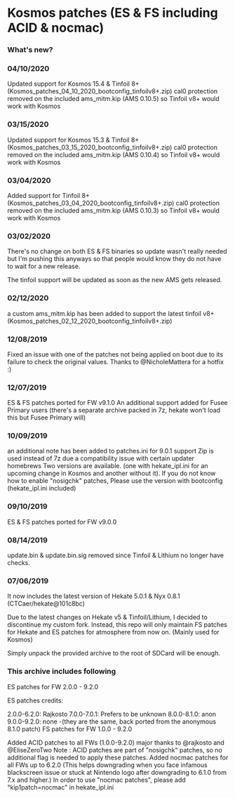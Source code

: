 # Kosmos patches (ES & FS including ACID & nocmac)

### What's new?

### 04/10/2020
Updated support for Kosmos 15.4 & Tinfoil 8+ (Kosmos_patches_04_10_2020_bootconfig_tinfoilv8+.zip)
cal0 protection removed on the included ams_mitm.kip (AMS 0.10.5) so Tinfoil v8+ would work with Kosmos

### 03/15/2020
Updated support for Kosmos 15.3 & Tinfoil 8+ (Kosmos_patches_03_15_2020_bootconfig_tinfoilv8+.zip)
cal0 protection removed on the included ams_mitm.kip (AMS 0.10.4) so Tinfoil v8+ would work with Kosmos

### 03/04/2020
Added support for Tinfoil 8+ (Kosmos_patches_03_04_2020_bootconfig_tinfoilv8+.zip)
cal0 protection removed on the included ams_mitm.kip (AMS 0.10.3) so Tinfoil v8+ would work with Kosmos

### 03/02/2020
There's no change on both ES & FS binaries so update wasn't really needed but I'm pushing this anyways so that people would know they do not have to wait for a new release.

The tinfoil support will be updated as soon as the new AMS gets released.

### 02/12/2020
a custom ams_mitm.kip has been added to support the latest tinfoil v8+
(Kosmos_patches_02_12_2020_bootconfig_tinfoilv8+.zip)

### 12/08/2019
Fixed an issue with one of the patches not being applied on boot due to its failure to check the original values.
Thanks to @NicholeMattera for a hotfix :)

### 12/07/2019
ES & FS patches ported for FW v9.1.0
An additional support added for Fusee Primary users (there's a separate archive packed in 7z, hekate won't load this but Fusee Primary will)

### 10/09/2019
an additional note has been added to patches.ini for 9.0.1 support
Zip is used instead of 7z due a compatibility issue with certain updater homebrews
Two versions are available. (one with hekate_ipl.ini for an upcoming change in Kosmos and another without it).
If you do not know how to enable "nosigchk" patches, Please use the version with bootconfig (hekate_ipl.ini included)

### 09/10/2019
ES & FS patches ported for FW v9.0.0

### 08/14/2019
update.bin & update.bin.sig removed since Tinfoil & Lithium no longer have checks.

### 07/06/2019
It now includes the latest version of Hekate 5.0.1 & Nyx 0.8.1 (CTCaer/hekate@101c8bc)

Due to the latest changes on Hekate v5 & Tinfoil/Lithium, I decided to discontinue my custom fork.
Instead, this repo will only maintain FS patches for Hekate and ES patches for atmosphere from now on. (Mainly used for Kosmos)

Simply unpack the provided archive to the root of SDCard will be enough.

### This archive includes following

ES patches for FW 2.0.0 - 9.2.0

ES patches credits:

2.0.0-6.2.0: Rajkosto
7.0.0-7.0.1: Prefers to be unknown
8.0.0-8.1.0: anon
9.0.0-9.2.0: none -(they are the same, back ported from the anonymous 8.1.0 patch)
FS patches for FW 1.0.0 - 9.2.0

Added ACID patches to all FWs (1.0.0-9.2.0) major thanks to @rajkosto and @EliseZeroTwo
Note : ACID patches are part of "nosigchk" patches, so no additional flag is needed to apply these patches.
Added nocmac patches for all FWs up to 6.2.0 (This helps downgrading when you face infamous blackscreen
issue or stuck at Nintendo logo after downgrading to 6.1.0 from 7.x and higher.)
In order to use "nocmac patches", please add "kip1patch=nocmac" in hekate_ipl.ini

